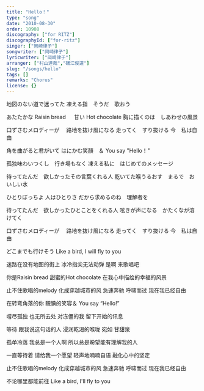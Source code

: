 ```yaml
---
title: "Hello！"
type: "song"
date: "2010-08-30"
order: 10908
discography: ["for RITZ"]
discographyId: ["for-ritz"]
singer: ["岡崎律子"]
songwriter: ["岡崎律子"]
lyricwriter: ["岡崎律子"]
arranger: ["村山達哉","礒江俊道"]
slug: "/songs/hello"
tags: []
remarks: "Chorus"
license: {}
---
```


地図のない道で迷ってた 
凍える指　そうだ　歌おう 

あたたかな Raisin bread 　
甘い Hot chocolate 
胸に描くのは　しあわせの風景 

口ずさむメロディーが　
路地を抜け風になる 
走ってく　すり抜ける 
今　私は自由 

角を曲がると君がいて 
はにかむ笑顏　＆ You say "Hello！" 

孤独味わいつくし　行き場もなく 
凍える私に　はじめてのメッセージ 

待ってたんだ　欲しかったその言葉くれる人 
乾いてた喉うるおす　まるで　おいしい水 

ひとりぼっちよ 
人はひとりさ 
だから求めるのね　理解者を 

待ってたんだ　欲しかったひとことをくれる人 
呟きが声になる　かたくなが溶けてく 

口ずさむメロディーが　
路地を抜け風になる 
走ってく　すり抜ける 
今　私は自由 

どこまでも行けそう 
Like a bird, I will fly to you 

<!-- 翻译 -->

迷路在没有地图的街上 
冰冷指尖无法动弹 是啊 来歌唱吧 

你是Raisin bread 
甜蜜的Hot chocolate 
在我心中描绘的幸福的风景 

止不住歌唱的melody 
化成穿越城市的风 
急速奔驰 呼啸而过 
现在我已经自由 

在转弯角落的你 
靦腆的笑容＆ You say “Hello!” 

嚐尽孤独 也无所去处 
对冻僵的我 留下开始的讯息 

等待 跟我说这句话的人 
浸润乾渴的喉咙 宛如 甘甜泉

孤单冷落 
我总是一个人啊 
所以总是盼望能有理解我的人 

一直等待着 请给我一个愿望 
轻声地喃喃自语 融化心中的坚定 

止不住歌唱的melody 
化成穿越城市的风 
急速奔驰 呼啸而过 现在我已经自由 

不论哪里都能前往 
Like a bird, I'll fly to you
